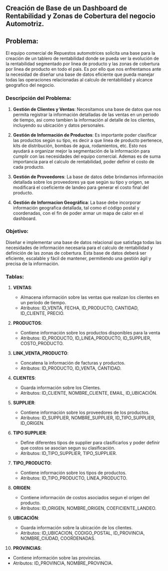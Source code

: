 ## Creación de Base de un Dashboard de Rentabilidad y Zonas de Cobertura del negocio Automotriz.

## Problema:

El equipo comercial de Repuestos automotrices solicita una base para la creación de un tablero de rentabilidad donde se pueda ver la evolución de la rentabilidad segmentado por linea de producto y las zonas de cobertura por linea de producto en todo el pais. Es por ello que nos enfrentamos ante la necesidad de diseñar una base de datos eficiente que pueda manejar todas las operaciones relacionadas al calculo de rentabilidad y alcance geografico del negocio.

### Descripción del Problema:

1. **Gestión de Clientes y Ventas**: Necesitamos una base de datos que nos permita registrar la información detalladas de las ventas en un periodo de tiempo, asi como tambien la información al detalle de los clientes, incluyendo su ubicación y datos personales.

2. **Gestión de Información de Productos**: Es importante poder clasificar las productos según su tipo, es decir a que linea de producto pertenece, kits de distribución, bombas de agua, rodamientos, etc. Esto nos ayudará a organizar mejor la segmentación de la información para cumplir con las necesidades del equipo comercial. Ademas es de suma importancia para el calculo de rentabilidad, poder definir el costo de cada producto.

3. **Gestión de Proveedores**: La base de datos debe brindarnos información detallada sobre los proveedores ya que según su tipo y origen, se modificará el coeficiente de landeo para generar el costo final del producto.

4. **Gestión de Informacion Geográfica**: La base debe incorporar información geografica detallada, tal como el código postal y coordenadas, con el fin de poder armar un mapa de calor en el dashboard.


### Objetivo:

Diseñar e implementar una base de datos relacional que satisfaga todas las necesidades de información necesaria para el calculo de rentabilidad y definición de las zonas de cobertura. Esta base de datos deberá ser eficiente, escalable y fácil de mantener, permitiendo una gestión ágil y precisa de la información.

### Tablas:

1. **VENTAS**:
   - Almacena información sobre las ventas que realizan los clientes en un período de tiempo.
   - Atributos: ID_VENTA, FECHA, ID_PRODUCTO, CANTIDAD, ID_CLIENTE, PRECIO.

2. **PRODUCTOS**:
   - Contiene información sobre los productos disponibles para la venta
   - Atributos: ID_PRODUCTO, ID_LINEA_PRODUCTO, ID_SUPPLIER, COSTO_PRODUCTO.

3. **LINK_VENTA_PRODUCTO**:
   - Concatena la información de facturas y productos.
   - Atributos: ID_PRODUCTO, ID_VENTA, CANTIDAD.

4. **CLIENTES**:
   - Guarda información sobre los Clientes.
   - Atributos: ID_CLIENTE, NOMBRE_CLIENTE, EMAIL, ID_UBICACIÓN.

5. **SUPPLIER**:
   - Contiene información sobre los proveedores de los productos.
   - Atributos: ID_SUPPLIER, NOMBRE_SUPPLIER, ID_TIPO_SUPPLIER, ID_ORIGEN.

6. **TIPO SUPPLIER**:
   - Define diferentes tipos de supplier para clasificarlos y poder definir que costos se asocian segun su clasificación.
   - Atributos: ID_TIPO_SUPPLIER, TIPO_SUPPLIER.

7. **TIPO_PRODUCTO**:
   - Contiene información sobre los tipos de productos.
   - Atributos: ID_TIPO_PRODUCTO, LINEA_PRODUCTO.

8. **ORIGEN**:
   - Contiene información de costos asociados segun el origen del producto.
   - Atributos: ID_ORIGEN, NOMBRE_ORIGEN, COEFICIENTE_LANDEO.

9. **UBICACIÓN**:
   - Guarda información sobre la ubicación de los clientes.
   - Atributos: ID_UBICACION, CODIGO_POSTAL, ID_PROVINCIA, NOMBRE_CIUDAD, COORDENADAS.

10. **PROVINCIAS**:
   - Contiene información sobre las provincias.
   - Atributos: ID_PROVINCIA, NOMBRE_PROVINCIA.


